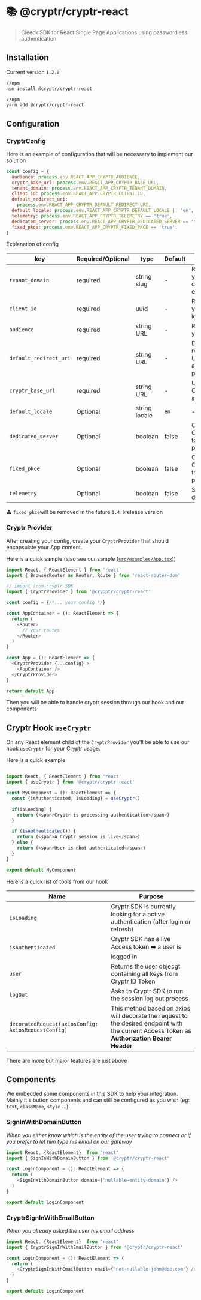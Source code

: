 # 📚 @cryptr/cryptr-react

> Cleeck SDK for React Single Page Applications using passwordless authentication

## Installation

Current version `1.2.0`

```bash
//npm
npm install @cryptr/cryptr-react

//npm
yarn add @cryptr/cryptr-react
```

## Configuration


### CryptrConfig

Here is an example of configuration that will be necessary to implement our solution

```javascript
const config = {
  audience: process.env.REACT_APP_CRYPTR_AUDIENCE,
  cryptr_base_url: process.env.REACT_APP_CRYPTR_BASE_URL,
  tenant_domain: process.env.REACT_APP_CRYPTR_TENANT_DOMAIN,
  client_id: process.env.REACT_APP_CRYPTR_CLIENT_ID,
  default_redirect_uri:
    process.env.REACT_APP_CRYPTR_DEFAULT_REDIRECT_URI,
  default_locale: process.env.REACT_APP_CRYPTR_DEFAULT_LOCALE || 'en',
  telemetry: process.env.REACT_APP_CRYPTR_TELEMETRY == 'true',
  dedicated_server: process.env.REACT_APP_CRYPTR_DEDICATED_SERVER == 'true',
  fixed_pkce: process.env.REACT_APP_CRYPTR_FIXED_PKCE == 'true',
}
```

Explanation of config

| key                    | Required/Optional | type          | Default | Description                                          |
| ---------------------- | ----------------- | ------------- | ------- | ---------------------------------------------------- |
| `tenant_domain`        | required          | string slug   | -       | Reference to your company entity                     |
| `client_id`            | required          | uuid          | -       | Reference to your front app id                       |
| `audience`             | required          | string URL    | -       | Root URL of your front app                           |
| `default_redirect_uri` | required          | string URL    | -       | Desired redirection URL after authentication process |
| `cryptr_base_url`      | required          | string URL    | -       | URL of your Cryptr service                           |
| `default_locale`       | Optional          | string locale | `en`    | -                                                    |
| `dedicated_server`     | Optional          | boolean       | false   | Contact Cryptr Team to set properly                  |
| `fixed_pkce`           | Optional          | boolean       | false   | Contact Cryptr Team to set properly                  |
| `telemetry`            | Optional          | boolean       | false   | Set to `true` if debug |

⚠️ `fixed_pkce`will be removed in the future `1.4.0`release version

### Cryptr Provider

After creating your config, create your `CryptrProvider` that should encapsulate your App content.

Here is a quick sample (also see our sample [(`src/examples/App.tsx`)](https://github.com/cryptr-auth/cryptr-react/blob/develop/src/examples/App.tsx))

```typescript
import React, { ReactElement } from 'react'
import { BrowserRouter as Router, Route } from 'react-router-dom'

// import from cryptr SDK
import { CryptrProvider } from '@crypptr/cryptr-react'

const config = {/*... your config */}

const AppContainer = (): ReactElement => {
  return (
    <Router>
      // your routes
    </Router>
  )
}

const App = (): ReactElement => {
  <CryptrProvider {...config} >
    <AppContainer />
  </CryptrProvider>
}

return default App
```

Then you will be able to handle cryptr session through our hook and our components

## Cryptr Hook `useCryptr`

On any React element child of the `CryptrProvider` you'll be able to use our hook `useCryptr` for your Cryptr usage.

Here is a quick example

```typescript

import React, { ReactElement } from 'react'
import { useCryptr } from '@cryptr/cryptr-react'

const MyComponent = (): ReactElement => {
  const {isAuthenticated, isLoading} = useCryptr()

  if(isLoading) {
    return (<span>Cryptr is processing authentication</span>)
  }

  if (isAuthenticated()) {
    return (<span>A Cryptr session is live</span>)
  } else {
    return (<span>User is nbot authenticated</span>)
  }
}

export default MyComponent

```

Here is a quick list of tools from our hook

| Name | Purpose |
| --- | --- |
| `isLoading` | Cryptr SDK is currently looking for a active authentication (after login or refresh) |
| `isAuthenticated` | Cryptr SDK has a live Access token ➡️ a user is logged in |
| `user` | Returns the user objecgt containing all keys from Cryptr ID Token |
| `logOut` | Asks to Cryptr SDK to run the session log out process |
| `decoratedRequest(axiosConfig: AxiosRequestConfig)` | This method based on axios will decorate the request to the desired endpoint with the current Access Token as **Authorization Bearer Header** |

There are more but major features are just above

## Components

We embedded some components in this SDK to help your integration. Mainly it's button components and can still be configured as you wish (eg: `text`, `className`, `style` ...)

### SignInWithDomainButton

_When you either know which is the entity of the user trying to connect or if you prefer to let him type his email on our gateway_

```typescript
import React, {ReactElement}  from "react"
import { SignInWithDomainButton } from '@cryptr/cryptr-react'

const LoginComponent = (): ReactElement => {
  return (
    <SignInWithDomainButton domain={'nullable-entity-domain'} />
  )
}

export default LoginComponent
```

### CryptrSignInWithEmailButton

_When you already asked the user his email address_

```typescript
import React, {ReactElement}  from "react"
import { CryptrSignInWithEmailButton } from '@cryptr/cryptr-react'

const LoginComponent = (): ReactElement => {
  return (
    <CryptrSignInWithEmailButton email={'not-nullable-john@doe.com'} />
  )
}

export default LoginComponent
```
